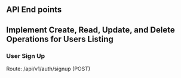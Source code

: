 ## API End points
## Implement Create, Read, Update, and Delete Operations for Users Listing
### User Sign Up
Route: /api/v1/auth/signup (POST)
